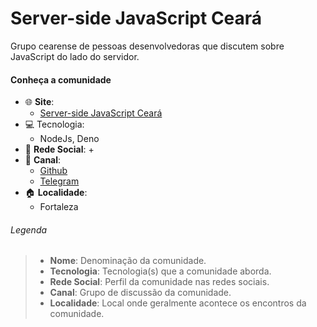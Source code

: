 # Server-side JavaScript Ceará

Grupo cearense de pessoas desenvolvedoras que discutem sobre JavaScript do lado do servidor.


#### Conheça a comunidade                
+ :globe_with_meridians: **Site**:
    + [Server-side JavaScript Ceará](https://linktr.ee/ssjs_ceara)
+ :computer: Tecnologia:
    + NodeJs, Deno
+ :busts_in_silhouette: **Rede Social**:
    + 
+ :speech_balloon: **Canal**:
    + [Github](https://github.com/ssjsce)
    + [Telegram](https://t.me/joinchat/Jss8QEzuGOlRtLSdbF1Ecg)
+ :house: **Localidade**:
    + Fortaleza
    


###### Legenda
> * **Nome**:  Denominação da comunidade.
> * **Tecnologia**: Tecnologia(s) que a comunidade aborda.
> * **Rede Social**: Perfil da comunidade nas redes sociais.
> * **Canal**: Grupo de discussão da comunidade.
> * **Localidade**: Local onde geralmente acontece os encontros da comunidade.
